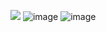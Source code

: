 ![](https://secure2.wostatic.cn/static/iBpf58N9pHvbcD2JtGeURF/image.png?auth_key=1736737935-fuDu9Uf94gkLStor55K1dS-0-e71048e19092b141a7e74adcfee55b56)
![image](https://github.com/user-attachments/assets/ee4d1f72-c3ba-44ce-a778-aa81d1666bb9)
![image](https://github.com/user-attachments/assets/c9c3f5d4-bf44-4c8d-bf64-f467ebfa193b)
